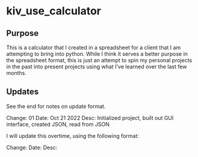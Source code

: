 # kiv_use_calculator

## Purpose
This is a calculator that I created in a spreadsheet for a client that I am attempting to bring into python. While I think it serves a better purpose in the spreadsheet format, this is just an attempt to spin my personal projects in the past into present projects using what I've learned over the last few months.

## Updates
See the end for notes on update format.

Change: 01
Date: Oct 21 2022
Desc: Initialized project, built out GUI interface, created JSON, read from JSON

I will update this overtime, using the following format:

Change: <Change Number>
Date: <Date>
Desc: <Brief overview of what and why>
